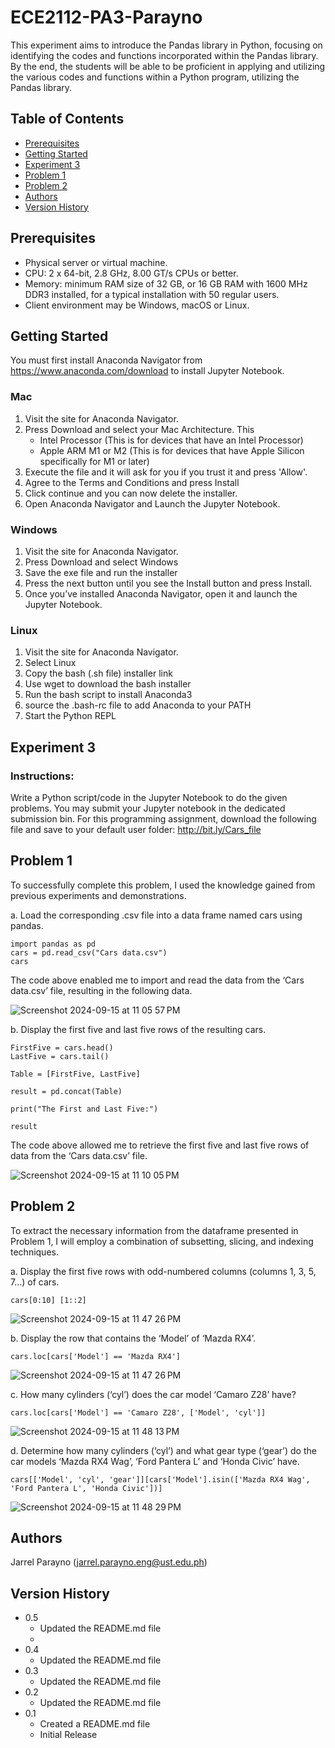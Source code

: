 # ECE2112-PA3-Parayno

This experiment aims to introduce the Pandas library in Python, focusing on identifying the codes and functions incorporated within the Pandas library. By the end, the students will be able to be proficient in applying and utilizing the various codes and functions within a Python program, utilizing the Pandas library.

## Table of Contents
* [Prerequisites](#Prerequisites)
* [Getting Started](#Getting-Started)
* [Experiment 3](#Experiment-3)
* [Problem 1](#Problem-1)
* [Problem 2](#Problem-2)
* [Authors](#Authors)
* [Version History](#Version-History)

## Prerequisites 
* Physical server or virtual machine.
* CPU: 2 x 64-bit, 2.8 GHz, 8.00 GT/s CPUs or better.
* Memory: minimum RAM size of 32 GB, or 16 GB RAM with 1600 MHz DDR3 installed, for a typical installation with 50 regular users.
* Client environment may be Windows, macOS or Linux.
  
## Getting Started

You must first install Anaconda Navigator from https://www.anaconda.com/download to install Jupyter Notebook. 

### Mac
1. Visit the site for Anaconda Navigator.
2. Press Download and select your Mac Architecture. This
   * Intel Processor (This is for devices that have an Intel Processor)
   * Apple ARM M1 or M2 (This is for devices that have Apple Silicon specifically for M1 or later)
3. Execute the file and it will ask for you if you trust it and press 'Allow'.
4. Agree to the Terms and Conditions and press Install
5. Click continue and you can now delete the installer.
6. Open Anaconda Navigator and Launch the Jupyter Notebook.

### Windows
1. Visit the site for Anaconda Navigator.
2. Press Download and select Windows
3. Save the exe file and run the installer
4. Press the next button until you see the Install button and press Install.
5. Once you’ve installed Anaconda Navigator, open it and launch the Jupyter Notebook.

### Linux
1. Visit the site for Anaconda Navigator.
2. Select Linux
3. Copy the bash (.sh file) installer link
4. Use wget to download the bash installer
5. Run the bash script to install Anaconda3
6. source the .bash-rc file to add Anaconda to your PATH
7. Start the Python REPL

## Experiment 3

### Instructions:
Write a Python script/code in the Jupyter Notebook to do the given problems. You may submit your Jupyter notebook in the dedicated submission bin.
For this programming assignment, download the following file and save to your default user folder:
http://bit.ly/Cars_file

## Problem 1

To successfully complete this problem, I used the knowledge gained from previous experiments and demonstrations.

a. Load the corresponding .csv file into a data frame named cars using pandas.

```
import pandas as pd
cars = pd.read_csv("Cars data.csv")
cars
```
The code above enabled me to import and read the data from the ‘Cars data.csv’ file, resulting in the following data.

![Screenshot 2024-09-15 at 11 05 57 PM](https://github.com/user-attachments/assets/41c0eae8-b1f1-4a1f-9f73-d27af61c56ce)

b. Display the first five and last five rows of the resulting cars.

```
FirstFive = cars.head()
LastFive = cars.tail()

Table = [FirstFive, LastFive]

result = pd.concat(Table)

print("The First and Last Five:")

result
```
The code above allowed me to retrieve the first five and last five rows of data from the ‘Cars data.csv’ file.

![Screenshot 2024-09-15 at 11 10 05 PM](https://github.com/user-attachments/assets/bd889877-f5de-496f-98e3-2665dcd3d0f5)

## Problem 2

To extract the necessary information from the dataframe presented in Problem 1, I will employ a combination of subsetting, slicing, and indexing techniques.

a. Display the first five rows with odd-numbered columns (columns 1, 3, 5, 7…) of cars.

```
cars[0:10] [1::2]
```

![Screenshot 2024-09-15 at 11 47 26 PM](https://github.com/user-attachments/assets/203f5c62-bf6b-4893-a384-0da96f77d59b)

b. Display the row that contains the ‘Model’ of ‘Mazda RX4’.

```
cars.loc[cars['Model'] == 'Mazda RX4']
```

![Screenshot 2024-09-15 at 11 47 26 PM](https://github.com/user-attachments/assets/203f5c62-bf6b-4893-a384-0da96f77d59b)

c. How many cylinders (‘cyl’) does the car model ‘Camaro Z28’ have?

```
cars.loc[cars['Model'] == 'Camaro Z28', ['Model', 'cyl']]
```

![Screenshot 2024-09-15 at 11 48 13 PM](https://github.com/user-attachments/assets/f7ebb04c-30aa-4ea1-af3f-eb495c71fec4)

d. Determine how many cylinders (‘cyl’) and what gear type (‘gear’) do the car models ‘Mazda RX4
Wag’, ‘Ford Pantera L’ and ‘Honda Civic’ have.

```
cars[['Model', 'cyl', 'gear']][cars['Model'].isin(['Mazda RX4 Wag', 'Ford Pantera L', 'Honda Civic'])]
```

![Screenshot 2024-09-15 at 11 48 29 PM](https://github.com/user-attachments/assets/d4f3d7fd-5c9c-423f-ba5f-d3b4c5d683ea)

## Authors
Jarrel Parayno (jarrel.parayno.eng@ust.edu.ph)

## Version History
* 0.5
  * Updated the README.md file
  * 
* 0.4
  * Updated the README.md file
* 0.3
  * Updated the README.md file
* 0.2
  * Updated the README.md file
* 0.1
  * Created a README.md file
  * Initial Release 

